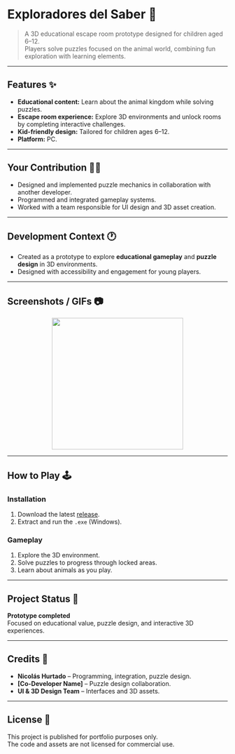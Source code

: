 # Exploradores del Saber 🐾

> A 3D educational escape room prototype designed for children aged 6–12.  
> Players solve puzzles focused on the animal world, combining fun exploration with learning elements.

---

## Features ✨
- **Educational content:** Learn about the animal kingdom while solving puzzles.
- **Escape room experience:** Explore 3D environments and unlock rooms by completing interactive challenges.
- **Kid-friendly design:** Tailored for children ages 6–12.
- **Platform:** PC.

---

## Your Contribution 👨‍💻
- Designed and implemented puzzle mechanics in collaboration with another developer.
- Programmed and integrated gameplay systems.
- Worked with a team responsible for UI design and 3D asset creation.

---

## Development Context 🕐
- Created as a prototype to explore **educational gameplay** and **puzzle design** in 3D environments.
- Designed with accessibility and engagement for young players.

---

## Screenshots / GIFs 📷
<p align="center">
  <img src="Docs/escaperoomGIF.gif" width="300">
</p>

---

## How to Play 🕹
### Installation
1. Download the latest [release](../../releases).
2. Extract and run the `.exe` (Windows).

### Gameplay
1. Explore the 3D environment.
2. Solve puzzles to progress through locked areas.
3. Learn about animals as you play.

---

## Project Status 🚧
**Prototype completed**  
Focused on educational value, puzzle design, and interactive 3D experiences.

---

## Credits 👥
- **Nicolás Hurtado** – Programming, integration, puzzle design.
- **[Co-Developer Name]** – Puzzle design collaboration.
- **UI & 3D Design Team** – Interfaces and 3D assets.

---

## License 📄
This project is published for portfolio purposes only.  
The code and assets are not licensed for commercial use.

